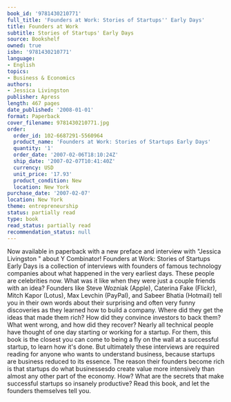 ```yaml
---
book_id: '9781430210771'
full_title: 'Founders at Work: Stories of Startups'' Early Days'
title: Founders at Work
subtitle: Stories of Startups' Early Days
source: Bookshelf
owned: true
isbn: '9781430210771'
language:
- English
topics:
- Business & Economics
authors:
- Jessica Livingston
publisher: Apress
length: 467 pages
date_published: '2008-01-01'
format: Paperback
cover_filename: 9781430210771.jpg
order:
  order_id: 102-6687291-5560964
  product_name: 'Founders at Work: Stories of Startups Early Days'
  quantity: '1'
  order_date: '2007-02-06T18:10:24Z'
  ship_date: '2007-02-07T10:41:40Z'
  currency: USD
  unit_price: '17.93'
  product_condition: New
  location: New York
purchase_date: '2007-02-07'
location: New York
theme: entrepreneurship
status: partially read
type: book
read_status: partially read
recommendation_status: null
---
```

Now available in paperback with a new preface and interview with "Jessica Livingston " about Y Combinator!
Founders at Work: Stories of Startups Early Days is a collection of interviews with founders of famous technology companies about what happened in the very earliest days. These people are celebrities now. What was it like when they were just a couple friends with an idea? Founders like Steve Wozniak (Apple), Caterina Fake (Flickr), Mitch Kapor (Lotus), Max Levchin (PayPal), and Sabeer Bhatia (Hotmail) tell you in their own words about their surprising and often very funny discoveries as they learned how to build a company.
Where did they get the ideas that made them rich? How did they convince investors to back them? What went wrong, and how did they recover?
Nearly all technical people have thought of one day starting or working for a startup. For them, this book is the closest you can come to being a fly on the wall at a successful startup, to learn how it's done.
But ultimately these interviews are required reading for anyone who wants to understand business, because startups are business reduced to its essence. The reason their founders become rich is that startups do what businessesdo create value more intensively than almost any other part of the economy. How? What are the secrets that make successful startups so insanely productive? Read this book, and let the founders themselves tell you.
